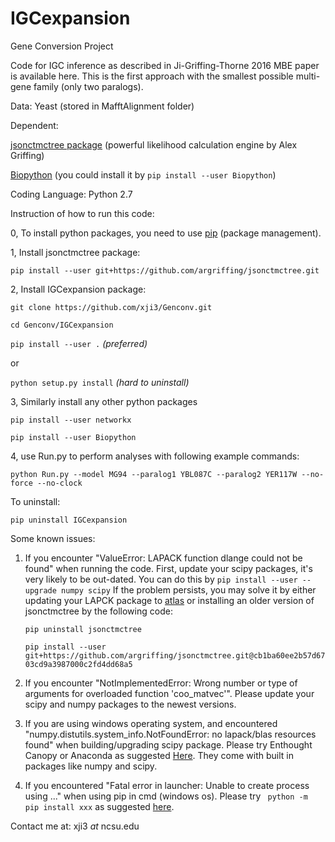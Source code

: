 IGCexpansion
=======

Gene Conversion Project

Code for IGC inference as described in Ji-Griffing-Thorne 2016 MBE paper is available here. This is the first approach with the smallest possible multi-gene family (only two paralogs). 

Data: Yeast (stored in MafftAlignment folder)

Dependent: 

[jsonctmctree package](http://jsonctmctree.readthedocs.org/en/latest/) (powerful likelihood  calculation 
engine by Alex Griffing)

[Biopython](http://biopython.org/wiki/Biopython) (you could install it by `pip install --user Biopython`)

Coding Language: Python 2.7

Instruction of how to run this code:

0, To install python packages, you need to use [pip](https://pip.pypa.io/en/stable/installing/) (package management). 

1, Install jsonctmctree package:

`
pip install --user git+https://github.com/argriffing/jsonctmctree.git
`

2, Install IGCexpansion package:

`
git clone https://github.com/xji3/Genconv.git
`

`
cd Genconv/IGCexpansion
`

`
pip install --user .
`  _(preferred)_

or

`
python setup.py install
` _(hard to uninstall)_  


3, Similarly install any other python packages

`
pip install --user networkx
`

`
pip install --user Biopython
`


4, use Run.py to perform analyses with following example commands:

`
python Run.py --model MG94 --paralog1 YBL087C --paralog2 YER117W --no-force --no-clock
`


To uninstall:

`
pip uninstall IGCexpansion
`

Some known issues:

1. If you encounter "ValueError: LAPACK function dlange could not be found" when running the code. First, update your scipy packages, it's very likely to be out-dated. You can do this by
`
pip install --user --upgrade numpy scipy
`
If the problem persists, you may solve it by either updating your LAPCK package to [atlas](http://math-atlas.sourceforge.net/) or installing an older version of jsonctmctree by the following code:

	`pip uninstall jsonctmctree`

	`pip install --user git+https://github.com/argriffing/jsonctmctree.git@cb1ba60ee2b57d6703cd9a3987000c2fd4dd68a5`

2. If you encounter "NotImplementedError: Wrong number or type of arguments for overloaded function 'coo_matvec'". Please update your scipy and numpy packages to the newest versions.

3. If you are using windows operating system, and encountered "numpy.distutils.system_info.NotFoundError: no lapack/blas resources found" when building/upgrading scipy package. Please try Enthought Canopy or Anaconda as suggested [Here](http://docs.scipy.org/doc/numpy-1.10.1/user/install.html#id4). They come with built in packages like numpy and scipy. 

4. If you encountered "Fatal error in launcher: Unable to create process using ..." when using pip in cmd (windows os). Please try ` python -m pip install xxx` as suggested [here](http://stackoverflow.com/questions/24627525/fatal-error-in-launcher-unable-to-create-process-using-c-program-files-x86).



Contact me at:
xji3 _at_ ncsu.edu